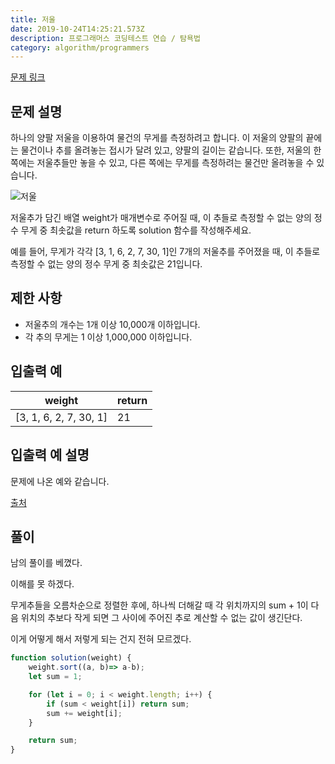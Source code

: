 ```yaml
---
title: 저울
date: 2019-10-24T14:25:21.573Z
description: 프로그래머스 코딩테스트 연습 / 탐욕법
category: algorithm/programmers
---
```


[문제 링크](https://programmers.co.kr/learn/courses/30/lessons/42886)

## 문제 설명

하나의 양팔 저울을 이용하여 물건의 무게를 측정하려고 합니다. 이 저울의 양팔의 끝에는 물건이나 추를 올려놓는 접시가 달려 있고, 양팔의 길이는 같습니다. 또한, 저울의 한쪽에는 저울추들만 놓을 수 있고, 다른 쪽에는 무게를 측정하려는 물건만 올려놓을 수 있습니다.

![저울](https://grepp-programmers.s3.amazonaws.com/files/production/f73e61d4de/f4abf5ff-1956-4e49-bd4a-d3d24619bbf0.png)

저울추가 담긴 배열 weight가 매개변수로 주어질 때, 이 추들로 측정할 수 없는 양의 정수 무게 중 최솟값을 return 하도록 solution 함수를 작성해주세요.

예를 들어, 무게가 각각 [3, 1, 6, 2, 7, 30, 1]인 7개의 저울추를 주어졌을 때, 이 추들로 측정할 수 없는 양의 정수 무게 중 최솟값은 21입니다.

## 제한 사항

- 저울추의 개수는 1개 이상 10,000개 이하입니다.
- 각 추의 무게는 1 이상 1,000,000 이하입니다.

## 입출력 예

|weight|return|
|-|-|
|[3, 1, 6, 2, 7, 30, 1]|21|

## 입출력 예 설명

문제에 나온 예와 같습니다.

[출처](https://www.digitalculture.or.kr/koi/selectOlymPiadDissentList.do)

## 풀이

남의 풀이를 베꼈다.

이해를 못 하겠다.

무게추들을 오름차순으로 정렬한 후에, 하나씩 더해갈 때 각 위치까지의 sum + 1이 다음 위치의 추보다 작게 되면 그 사이에 주어진 추로 계산할 수 없는 값이 생긴단다.

이게 어떻게 해서 저렇게 되는 건지 전혀 모르겠다.

```javascript
function solution(weight) {
    weight.sort((a, b)=> a-b);
    let sum = 1;

    for (let i = 0; i < weight.length; i++) {
        if (sum < weight[i]) return sum;
        sum += weight[i];
    }

    return sum;
}
```
